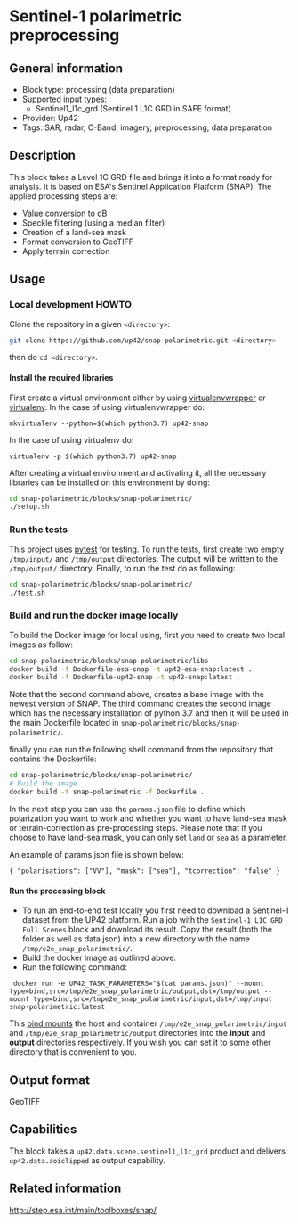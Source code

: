 # Sentinel-1 polarimetric preprocessing

## General information

* Block type: processing (data preparation)
* Supported input types:
  * Sentinel1_l1c_grd (Sentinel 1 L1C GRD in SAFE format)
* Provider: Up42
* Tags: SAR, radar, C-Band, imagery, preprocessing, data preparation

## Description
This block takes a Level 1C GRD file and brings it into a format ready for analysis. It is based on ESA's Sentinel Application Platform (SNAP). The applied processing steps are:
* Value conversion to dB
* Speckle filtering (using a median filter)
* Creation of a land-sea mask
* Format conversion to GeoTIFF
* Apply terrain correction 

## Usage

### Local development HOWTO

Clone the repository in a given `<directory>`:

```bash
git clone https://github.com/up42/snap-polarimetric.git <directory>
``` 

then do `cd <directory>`.
#### Install the required libraries
First create a virtual environment either by using [virtualenvwrapper](https://virtualenvwrapper.readthedocs.io/en/latest/) 
or [virtualenv](https://virtualenv.pypa.io/en/latest/).
In the case of using virtualenvwrapper do:

```mkvirtualenv --python=$(which python3.7) up42-snap```

In the case of using virtualenv do:

````
virtualenv -p $(which python3.7) up42-snap
````

After creating a virtual environment and activating it, all the necessary libraries can be installed on this environment by doing:

```bash
cd snap-polarimetric/blocks/snap-polarimetric/
./setup.sh
```

### Run the tests

This project uses [pytest](https://docs.pytest.org/en/latest/) for testing.
To run the tests, first create two empty `/tmp/input/` and `/tmp/output` directories. The output will be written to the `/tmp/output/` directory.
Finally, to run the test do as following:

```bash
cd snap-polarimetric/blocks/snap-polarimetric/
./test.sh
```

### Build and run the docker image locally

To build the Docker image for local using, first you need to create two local images as follow:
```bash
cd snap-polarimetric/blocks/snap-polarimetric/libs
docker build -f Dockerfile-esa-snap -t up42-esa-snap:latest .
docker build -f Dockerfile-up42-snap -t up42-snap:latest .
``` 
Note that the second command above, creates a base image with the newest version of SNAP. The third command creates the second
image which has the necessary installation of python 3.7 and then it will be used in the main Dockerfile located in `snap-polarimetric/blocks/snap-polarimetric/`.

finally you can run the following shell command from the repository that contains the Dockerfile: 

```bash
cd snap-polarimetric/blocks/snap-polarimetric/
# Build the image.
docker build -t snap-polarimetric -f Dockerfile . 

```
In the next step you can use the `params.json` file to define which polarization you want to work
and whether you want to have land-sea mask or terrain-correction as pre-processing steps. Please note that if you choose to have land-sea mask, you can only set `land` or `sea` as a parameter.

An example of params.json file is shown below:

``
{
  "polarisations": ["VV"],
  "mask": ["sea"],
  "tcorrection": "false"
}
``

#### Run the processing block
 * To run an end-to-end test locally you first need to download a Sentinel-1 dataset from the UP42 platform. Run a job
 with the `Sentinel-1 L1C GRD Full Scenes` block and download its result. Copy the result (both the folder as well as
 data.json) into a new directory with the name `/tmp/e2e_snap_polarimetric/`.
 * Build the docker image as outlined above.
 * Run the following command: 
 
```
 docker run -e UP42_TASK_PARAMETERS="$(cat params.json)" --mount type=bind,src=/tmp/e2e_snap_polarimetric/output,dst=/tmp/output --mount type=bind,src=/tmpe2e_snap_polarimetric/input,dst=/tmp/input snap-polarimetric:latest
```
This [bind mounts](https://docs.docker.com/storage/bind-mounts/) the
host and container `/tmp/e2e_snap_polarimetric/input` and `/tmp/e2e_snap_polarimetric/output` directories into the
**input** and **output** directories respectively. If you wish you can
set it to some other directory that is convenient to you.
 
Output format
-------------
GeoTIFF

Capabilities
------------
The block takes a ``up42.data.scene.sentinel1_l1c_grd`` product and delivers ``up42.data.aoiclipped`` as output capability.

## Related information

http://step.esa.int/main/toolboxes/snap/
